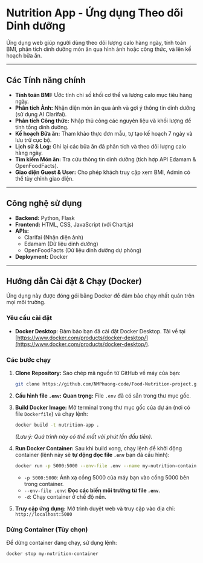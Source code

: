 # Nutrition App - Ứng dụng Theo dõi Dinh dưỡng 

Ứng dụng web giúp người dùng theo dõi lượng calo hàng ngày, tính toán BMI, phân tích dinh dưỡng món ăn qua hình ảnh hoặc công thức, và lên kế hoạch bữa ăn.

---

## Các Tính năng chính

* **Tính toán BMI:** Ước tính chỉ số khối cơ thể và lượng calo mục tiêu hàng ngày.
* **Phân tích Ảnh:** Nhận diện món ăn qua ảnh và gợi ý thông tin dinh dưỡng (sử dụng AI Clarifai).
* **Phân tích Công thức:** Nhập thủ công các nguyên liệu và khối lượng để tính tổng dinh dưỡng.
* **Kế hoạch Bữa ăn:** Tham khảo thực đơn mẫu, tự tạo kế hoạch 7 ngày và lưu trữ cục bộ.
* **Lịch sử & Log:** Ghi lại các bữa ăn đã phân tích và theo dõi lượng calo hàng ngày.
* **Tìm kiếm Món ăn:** Tra cứu thông tin dinh dưỡng (tích hợp API Edamam & OpenFoodFacts).
* **Giao diện Guest & User:** Cho phép khách truy cập xem BMI, Admin có thể tùy chỉnh giao diện.

---

##  Công nghệ sử dụng

* **Backend:** Python, Flask
* **Frontend:** HTML, CSS, JavaScript (với Chart.js)
* **APIs:**
    * Clarifai (Nhận diện ảnh)
    * Edamam (Dữ liệu dinh dưỡng)
    * OpenFoodFacts (Dữ liệu dinh dưỡng dự phòng)
* **Deployment:** Docker

---

##  Hướng dẫn Cài đặt & Chạy (Docker)

Ứng dụng này được đóng gói bằng Docker để đảm bảo chạy nhất quán trên mọi môi trường.

### Yêu cầu cài đặt

* **Docker Desktop**: Đảm bảo bạn đã cài đặt Docker Desktop. Tải về tại [https://www.docker.com/products/docker-desktop/](https://www.docker.com/products/docker-desktop/).

### Các bước chạy

1.  **Clone Repository:**
    Sao chép mã nguồn từ GitHub về máy của bạn:
    ```bash
    git clone https://github.com/NMPhuong-code/Food-Nutrition-project.git
    ```

2.  **Cấu hình file `.env`:**
    **Quan trọng:** File `.env` đã có sẵn trong thư mục gốc. 
3.  **Build Docker Image:**
    Mở terminal trong thư mục gốc của dự án (nơi có file `Dockerfile`) và chạy lệnh:
    ```bash
    docker build -t nutrition-app .
    ```
    *(Lưu ý: Quá trình này có thể mất vài phút lần đầu tiên).*

4.  **Run Docker Container:**
    Sau khi build xong, chạy lệnh để khởi động container (lệnh này sẽ **tự động đọc file `.env`** bạn đã cấu hình):
    ```bash
    docker run -p 5000:5000 --env-file .env --name my-nutrition-container -d nutrition-app
    ```
    * `-p 5000:5000`: Ánh xạ cổng 5000 của máy bạn vào cổng 5000 bên trong container.
    * `--env-file .env`: **Đọc các biến môi trường từ file `.env`**.
    * `-d`: Chạy container ở chế độ nền.

5.  **Truy cập ứng dụng:**
    Mở trình duyệt web và truy cập vào địa chỉ:
    `http://localhost:5000`

### Dừng Container (Tùy chọn)

Để dừng container đang chạy, sử dụng lệnh:
```bash
docker stop my-nutrition-container